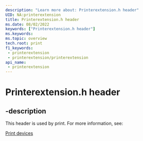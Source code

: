 ```yaml
---
description: "Learn more about: Printerextension.h header"
UID: NA:printerextension
title: Printerextension.h header
ms.date: 08/02/2022
keywords: ["Printerextension.h header"]
ms.keywords: 
ms.topic: overview
tech.root: print
f1_keywords:
 - printerextension
 - printerextension/printerextension
api_name:
 - printerextension
---
```


# Printerextension.h header

## -description

This header is used by print. For more information, see:

[Print devices](../_print/index.md)
